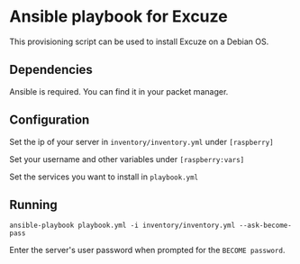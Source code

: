 # Ansible playbook for Excuze
This provisioning script can be used to install Excuze on a Debian OS.

## Dependencies
Ansible is required. You can find it in your packet manager.

## Configuration
Set the ip of your server in `inventory/inventory.yml` under `[raspberry]`

Set your username and other variables under `[raspberry:vars]`

Set the services you want to install in `playbook.yml`

## Running
```
ansible-playbook playbook.yml -i inventory/inventory.yml --ask-become-pass
```

Enter the server's user password when prompted for the `BECOME password`.

